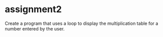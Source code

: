 # assignment2
Create a program that uses a loop to display the multiplication table for a number entered by the user.
